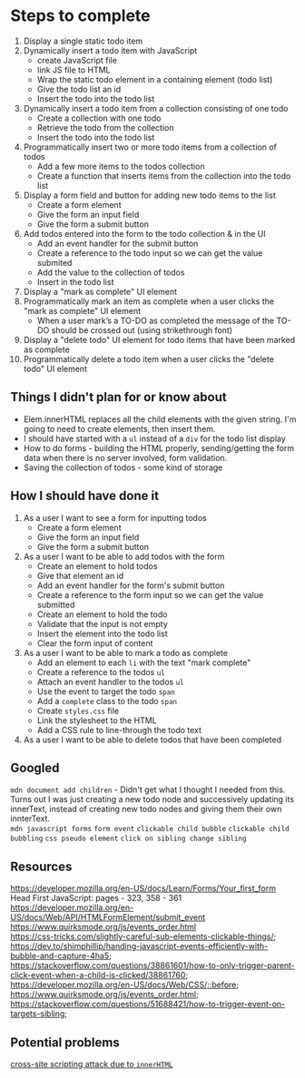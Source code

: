 # Steps to complete

1. Display a single static todo item
2. Dynamically insert a todo item with JavaScript
    - create JavaScript file
    - link JS file to HTML
    - Wrap the static todo element in a containing element (todo list)
    - Give the todo list an id
    - Insert the todo into the todo list
3. Dynamically insert a todo item from a collection consisting of one todo
    - Create a collection with one todo
    - Retrieve the todo from the collection
    - Insert the todo into the todo list
4. Programmatically insert two or more todo items from a collection of todos
    - Add a few more items to the todos collection
    - Create a function that inserts items from the collection into the todo list
5. Display a form field and button for adding new todo items to the list
    - Create a form element
    - Give the form an input field
    - Give the form a submit button
6. Add todos entered into the form to the todo collection & in the UI
    - Add an event handler for the submit button
    - Create a reference to the todo input so we can get the value submited
    - Add the value to the collection of todos
    - Insert in the todo list
7. Display a "mark as complete" UI element
8. Programmatically mark an item as complete when a user clicks the "mark as complete" UI element
    - When a user mark’s a TO-DO as completed the message of the TO-DO should be crossed out (using strikethrough font)
9. Display a "delete todo" UI element for todo items that have been marked as complete
10. Programmatically delete a todo item when a user clicks the "delete todo" UI element

## Things I didn't plan for or know about
- Elem.innerHTML replaces all the child elements with the given string. I'm going to need to create elements, then insert them.
- I should have started with a `ul` instead of a `div` for the todo list display
- How to do forms - building the HTML properly, sending/getting the form data when there is no server involved, form validation.
- Saving the collection of todos - some kind of storage

## How I should have done it
1. As a user I want to see a form for inputting todos
    - Create a form element
    - Give the form an input field
    - Give the form a submit button
2. As a user I want to be able to add todos with the form
    - Create an element to hold todos
    - Give that element an id
    - Add an event handler for the form's submit button
    - Create a reference to the form input so we can get the value submitted
    - Create an element to hold the todo
    - Validate that the input is not empty
    - Insert the element into the todo list
    - Clear the form input of content
3. As a user I want to be able to mark a todo as complete
    - Add an element to each `li` with the text "mark complete"
    - Create a reference to the todos `ul`
    - Attach an event handler to the todos `ul`
    - Use the event to target the todo `span`
    - Add a `complete` class to the todo `span`
    - Create `styles.css` file
    - Link the stylesheet to the HTML
    - Add a CSS rule to line-through the todo text
4. As a user I want to be able to delete todos that have been completed

## Googled  
`mdn document add children` - Didn't get what I thought I needed from this. Turns out I was just creating a new todo node and successively updating its innerText, instead of creating new todo nodes and giving them their own innterText.  
`mdn javascript forms`
`form event`
`clickable child bubble`
`clickable child bubbling`
`css pseudo element`
`click on sibling change sibling`

## Resources 
https://developer.mozilla.org/en-US/docs/Learn/Forms/Your_first_form
Head First JavaScript: pages - 323, 358 - 361  
https://developer.mozilla.org/en-US/docs/Web/API/HTMLFormElement/submit_event  
https://www.quirksmode.org/js/events_order.html  
https://css-tricks.com/slightly-careful-sub-elements-clickable-things/;
https://dev.to/shimphillip/handing-javascript-events-efficiently-with-bubble-and-capture-4ha5;
https://stackoverflow.com/questions/38861601/how-to-only-trigger-parent-click-event-when-a-child-is-clicked/38861760; 
https://developer.mozilla.org/en-US/docs/Web/CSS/::before; 
https://www.quirksmode.org/js/events_order.html;  
https://stackoverflow.com/questions/51688421/how-to-trigger-event-on-targets-sibling;  

## Potential problems
[cross-site scripting attack due to `innerHTML`](https://developer.mozilla.org/en-US/docs/Web/API/Element/innerHTML)  
